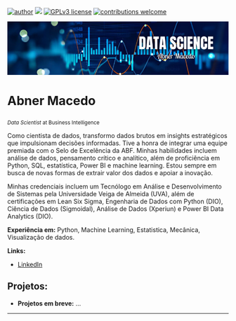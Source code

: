 [![author](https://img.shields.io/badge/author-abnermacedo-red.svg)](https://www.linkedin.com/in/abner-macedo-60144a277) [![](https://img.shields.io/badge/python-3.7+-blue.svg)](https://www.python.org/downloads/release/python-365/) [![GPLv3 license](https://img.shields.io/badge/License-GPLv3-blue.svg)](http://perso.crans.org/besson/LICENSE.html) [![contributions welcome](https://img.shields.io/badge/contributions-welcome-brightgreen.svg?style=flat)](https://github.com/AbnerMacedo/data_science/issues)

<p align="center">
  <img src="Banner.png" >
</p>

# Abner Macedo
<sub>*Data Scientist* at Business Intelligence</sub>

Como cientista de dados, transformo dados brutos em insights estratégicos que impulsionam decisões informadas. Tive a honra de integrar uma equipe premiada com o Selo de Excelência da ABF. Minhas habilidades incluem análise de dados, pensamento crítico e analítico, além de proficiência em Python, SQL, estatística, Power BI e machine learning. Estou sempre em busca de novas formas de extrair valor dos dados e apoiar a inovação.

Minhas credenciais incluem um Tecnólogo em Análise e Desenvolvimento de Sistemas pela Universidade Veiga de Almeida (UVA), além de certificações em Lean Six Sigma, Engenharia de Dados com Python (DIO), Ciência de Dados (Sigmoidal), Análise de Dados (Xperiun) e Power BI Data Analytics (DIO).

**Experiência em:** Python, Machine Learning, Estatistica, Mecânica, Visualização de dados.

**Links:**
* [LinkedIn](www.linkedin.com/in/abner-macedo-60144a277)


## Projetos:

* **Projetos em breve:** ...

---




